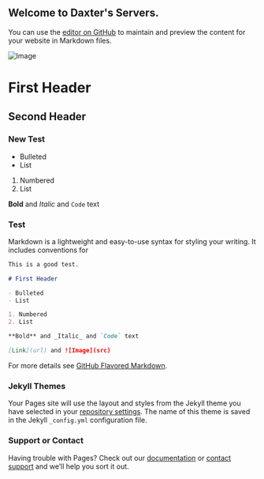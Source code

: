 ## Welcome to Daxter's Servers.

You can use the [editor on GitHub](https://github.com/DaxtermanYT/websiteserver/edit/master/index.md) to maintain and preview the content for your website in Markdown files.


![Image](https://marckray.files.wordpress.com/2014/05/f-oxjqx4yejsj_7l7qmm_l-vllkcqgdwmwhtgalqrns-1.gif?w=538)

# First Header
## Second Header
### New Test

- Bulleted
- List

1. Numbered
2. List

**Bold** and _Italic_ and `Code` text

### Test

Markdown is a lightweight and easy-to-use syntax for styling your writing. It includes conventions for

```markdown
This is a good test.

# First Header

- Bulleted
- List

1. Numbered
2. List

**Bold** and _Italic_ and `Code` text

[Link](url) and ![Image](src)

```

For more details see [GitHub Flavored Markdown](https://guides.github.com/features/mastering-markdown/).

### Jekyll Themes

Your Pages site will use the layout and styles from the Jekyll theme you have selected in your [repository settings](https://github.com/DaxtermanYT/websiteserver/settings). The name of this theme is saved in the Jekyll `_config.yml` configuration file.

### Support or Contact

Having trouble with Pages? Check out our [documentation](https://help.github.com/categories/github-pages-basics/) or [contact support](https://github.com/contact) and we’ll help you sort it out.
